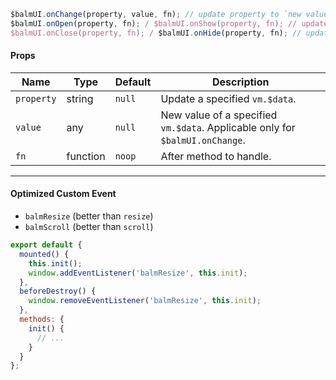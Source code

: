 ```js
$balmUI.onChange(property, value, fn); // update property to `new value`
$balmUI.onOpen(property, fn); / $balmUI.onShow(property, fn); // update property to `true`
$balmUI.onClose(property, fn); / $balmUI.onHide(property, fn); // update property to `false`
```

#### Props

| Name       | Type     | Default | Description                                                                  |
| ---------- | -------- | ------- | ---------------------------------------------------------------------------- |
| `property` | string   | `null`  | Update a specified `vm.$data`.                                               |
| `value`    | any      | `null`  | New value of a specified `vm.$data`. Applicable only for `$balmUI.onChange`. |
| `fn`       | function | `noop`  | After method to handle.                                                      |

---

#### Optimized Custom Event

- `balmResize` (better than `resize`)
- `balmScroll` (better than `scroll`)

```js
export default {
  mounted() {
    this.init();
    window.addEventListener('balmResize', this.init);
  },
  beforeDestroy() {
    window.removeEventListener('balmResize', this.init);
  },
  methods: {
    init() {
      // ...
    }
  }
};
```
